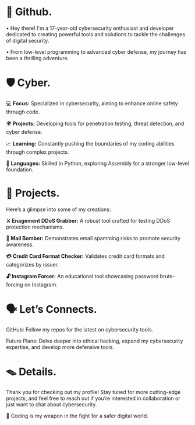# 🔱 Github.

• Hey there! I'm a 17-year-old cybersecurity enthusiast and developer dedicated to creating powerful tools and solutions to tackle the challenges of digital security. 

• From low-level programming to advanced cyber defense, my journey has been a thrilling adventure.

# 🛡️ Cyber.

💻 **Focus:** Specialized in cybersecurity, aiming to enhance online safety through code.

🌍 **Projects:** Developing tools for penetration testing, threat detection, and cyber defense.

📈 **Learning:** Constantly pushing the boundaries of my coding abilities through complex projects.

💬 **Languages:** Skilled in Python, exploring Assembly for a stronger low-level foundation.


# 🚀 Projects.

Here’s a glimpse into some of my creations:

**⚔️ Enagement DDoS Grabber:** A robust tool crafted for testing DDoS protection mechanisms.

**📧 Mail Bomber:** Demonstrates email spamming risks to promote security awareness.

**💳 Credit Card Format Checker:** Validates credit card formats and categorizes by issuer.

**🔓 Instagram Forcer:** An educational tool showcasing password brute-forcing on Instagram.


# 🗣️ Let’s Connects.

GitHub: Follow my repos for the latest on cybersecurity tools.

Future Plans: Delve deeper into ethical hacking, expand my cybersecurity expertise, and develop more defensive tools.

# 🪤 Details.
Thank you for checking out my profile! Stay tuned for more cutting-edge projects, and feel free to reach out if you’re interested in collaboration or just want to chat about cybersecurity.

🔱 Coding is my weapon in the fight for a safer digital world.



